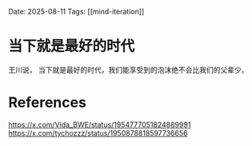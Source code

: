 Date: 2025-08-11
Tags: [[mind-iteration]]

# 当下就是最好的时代

王川说，
当下就是最好的时代，我们能享受到的泡沫绝不会比我们的父辈少。
# References
https://x.com/Vida_BWE/status/1954777051824889991
https://x.com/tychozzz/status/1950878818597736656